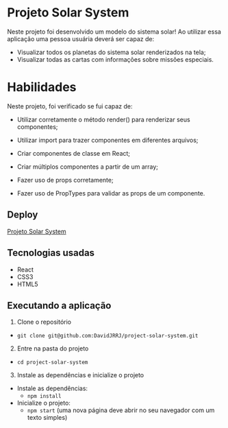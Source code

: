 # Projeto Solar System


Neste projeto foi desenvolvido um modelo do sistema solar! Ao utilizar essa aplicação uma pessoa usuária deverá ser capaz de:

* Visualizar todos os planetas do sistema solar renderizados na tela;
* Visualizar todas as cartas com informações sobre missões especiais.

# Habilidades

Neste projeto, foi verificado se fui capaz de:

* Utilizar corretamente o método render() para renderizar seus componentes;

* Utilizar import para trazer componentes em diferentes arquivos;

* Criar componentes de classe em React;

* Criar múltiplos componentes a partir de um array;

* Fazer uso de props corretamente;

* Fazer uso de PropTypes para validar as props de um componente.

## Deploy
[Projeto Solar System](https://project-solar-system-five.vercel.app/)

## Tecnologias usadas

* React
* CSS3
* HTML5

## Executando a aplicação

1. Clone o repositório
- `git clone git@github.com:DavidJRRJ/project-solar-system.git`

2. Entre na pasta do projeto
- `cd project-solar-system`

3. Instale as dependências e inicialize o projeto

- Instale as dependências:
  - `npm install`
- Inicialize o projeto:
  - `npm start` (uma nova página deve abrir no seu navegador com um texto simples)
